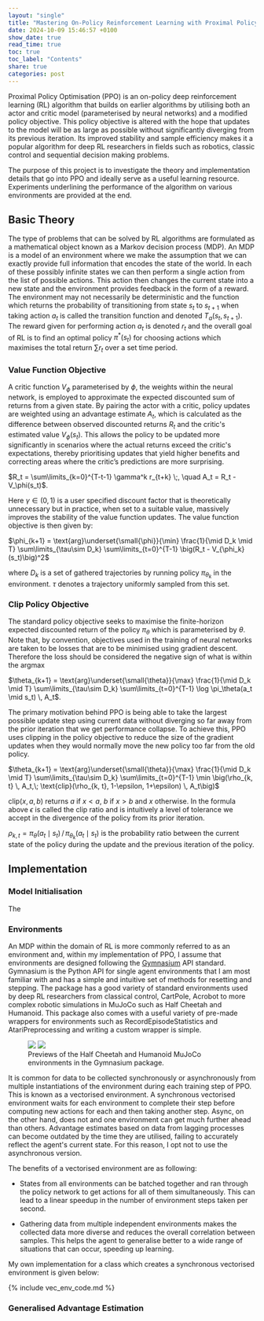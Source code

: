 ```yaml
---
layout: "single"
title: "Mastering On-Policy Reinforcement Learning with Proximal Policy Optimisation"
date: 2024-10-09 15:46:57 +0100
show_date: true
read_time: true
toc: true
toc_label: "Contents"
share: true
categories: post
---
```


Proximal Policy Optimisation (PPO) is an on-policy deep reinforcement learning (RL) algorithm that builds on earlier algorithms by utilising both an actor and critic model (parameterised by neural networks) and a modified policy objective. This policy objective is altered with the hope that updates to the model will be as large as possible without significantly diverging from its previous iteration. Its improved stability and sample efficiency makes it a popular algorithm for deep RL researchers in fields such as robotics, classic control and sequential decision making problems. 

The purpose of this project is to investigate the theory and implementation details that go into PPO and ideally serve as a useful learning resource. Experiments underlining the performance of the algorithm on various environments are provided at the end.

## Basic Theory

The type of problems that can be solved by RL algorithms are formulated as a mathematical object known as a Markov decision process (MDP). An MDP is a model of an environment where we make the assumption that we can exactly provide full information that encodes the state of the world. In each of these possibly infinite states we can then perform a single action from the list of possible actions. This action then changes the current state into a new state and the environment provides feedback in the form of a reward. The environment may not necessarily be deterministic and the function which returns the probability of transitioning from state $s_t$ to $s_{t+1}$ when taking action $a_t$ is called the transition function and denoted $T_a(s_t, s_{t+1})$. The reward given for performing action $a_t$ is denoted $r_t$ and the overall goal of RL is to find an optimal policy $\pi^*(s_t)$ for choosing actions which maximises the total return $\sum r_t$ over a set time period.

### Value Function Objective

A critic function $V_\phi$ parameterised by $\phi$, the weights within the neural network, is employed to approximate the expected discounted sum of returns from a given state. By pairing the actor with a critic, policy updates are weighted using an advantage estimate $A_t$, which is calculated as the difference between observed discounted returns $R_t$ and the critic's estimated value $V_\phi(s_t)$. This allows the policy to be updated more significantly in scenarios where the actual returns exceed the critic's expectations, thereby prioritising updates that yield higher benefits and correcting areas where the critic’s predictions are more surprising.

$R_t = \sum\limits_{k=0}^{T-t-1} \gamma^k r_{t+k} \;, \quad A_t = R_t - V_\phi(s_t)$. 

Here $\gamma \in (0, 1)$ is a user specified discount factor that is theoretically unnecessary but in practice, when set to a suitable value, massively improves the stability of the value function updates. The value function objective is then given by:

$\phi_{k+1} = \text{arg}\underset{\small{\phi}}{\min} \frac{1}{\mid D_k \mid T} \sum\limits_{\tau\sim D_k} \sum\limits_{t=0}^{T-1} \big(R_t - V_{\phi_k}(s_t)\big)^2$ 

where $D_k$ is a set of gathered trajectories by running policy $\pi_{\theta_k}$ in the environment. $\tau$ denotes a trajectory uniformly sampled from this set.

### Clip Policy Objective

The standard policy objective seeks to maximise the finite-horizon expected discounted return of the policy $\pi_\theta$ which is parameterised by $\theta$.
Note that, by convention, objectives used in the training of neural networks are taken to be losses that are to be minimised using gradient descent. Therefore the loss should be considered the negative sign of what is within the argmax

$\theta_{k+1} = \text{arg}\underset{\small{\theta}}{\max} \frac{1}{\mid D_k \mid T} \sum\limits_{\tau\sim D_k} \sum\limits_{t=0}^{T-1} \log \pi_\theta(a_t \mid s_t) \, A_t$.

The primary motivation behind PPO is being able to take the largest possible update step using current data without diverging so far away from the prior iteration that we get performance collapse. To achieve this, PPO uses clipping in the policy objective to reduce the size of the gradient updates when they would normally move the new policy too far from the old policy.

$\theta_{k+1} = \text{arg}\underset{\small{\theta}}{\max} \frac{1}{\mid D_k \mid T} \sum\limits_{\tau\sim D_k} \sum\limits_{t=0}^{T-1} \min \big(\rho_{k, t} \, A_t,\; \text{clip}(\rho_{k, t}, 1-\epsilon, 1+\epsilon) \, A_t\big)$

$\text{clip}(x, a, b)$ returns $a$ if $x<a$, $b$ if $x>b$ and $x$ otherwise. In the formula above $\epsilon$ is called the clip ratio and is intuitively a level of tolerance we accept in the divergence of the policy from its prior iteration.

$\rho_{k, t} = \pi_\theta(a_t \mid s_t) \, / \, \pi_{\theta_k}(a_t \mid s_t)$ is the probability ratio between the current state of the policy during the update and the previous iteration of the policy.

## Implementation


### Model Initialisation

The

### Environments

An MDP within the domain of RL is more commonly referred to as an environment and, within my implementation of PPO, I assume that environments are designed following the [Gymnasium](https://gymnasium.farama.org/index.html) API standard. Gymnasium is the Python API for single agent environments that I am most familiar with and has a simple and intuitive set of methods for resetting and stepping. The package has a good variety of standard environments used by deep RL researchers from classical control, CartPole, Acrobot to more complex robotic simulations in MuJoCo such as Half Cheetah and Humanoid. This package also comes with a useful variety of pre-made wrappers for environments such as RecordEpisodeStatistics and AtariPreprocessing and writing a custom wrapper is simple.

<figure class="half">
    <a href="{{ site.url }}{{ site.baseurl }}/assets/gifs/half_cheetah.gif"><img src="{{ site.url }}{{ site.baseurl }}/assets/gifs/half_cheetah.gif"></a>
    <a href="{{ site.url }}{{ site.baseurl }}/assets/gifs/humanoid.gif"><img src="{{ site.url }}{{ site.baseurl }}/assets/gifs/humanoid.gif"></a>
    <figcaption>Previews of the Half Cheetah and Humanoid MuJoCo environments in the Gymnasium package. </figcaption>
</figure>

It is common for data to be collected synchronously or asynchronously from multiple instantiations of the environment during each training step of PPO. This is known as a vectorised environment. A synchronous vectorised environment waits for each environment to complete their step before computing new actions for each and then taking another step. Async, on the other hand, does not and one environment can get much further ahead than others. Advantage estimates based on data from lagging processes can become outdated by the time they are utilised, failing to accurately reflect the agent's current state. For this reason, I opt not to use the asynchronous version.

The benefits of a vectorised environment are as following:

- States from all environments can be batched together and ran through the policy network to get actions for all of them simultaneously. This can lead to a linear speedup in the number of environment steps taken per second.

- Gathering data from multiple independent environments makes the collected data more diverse and reduces the overall correlation between samples. This helps the agent to generalise better to a wide range of situations that can occur, speeding up learning.

My own implementation for a class which creates a synchronous vectorised environment is given below:

{% include vec_env_code.md %}

### Generalised Advantage Estimation
